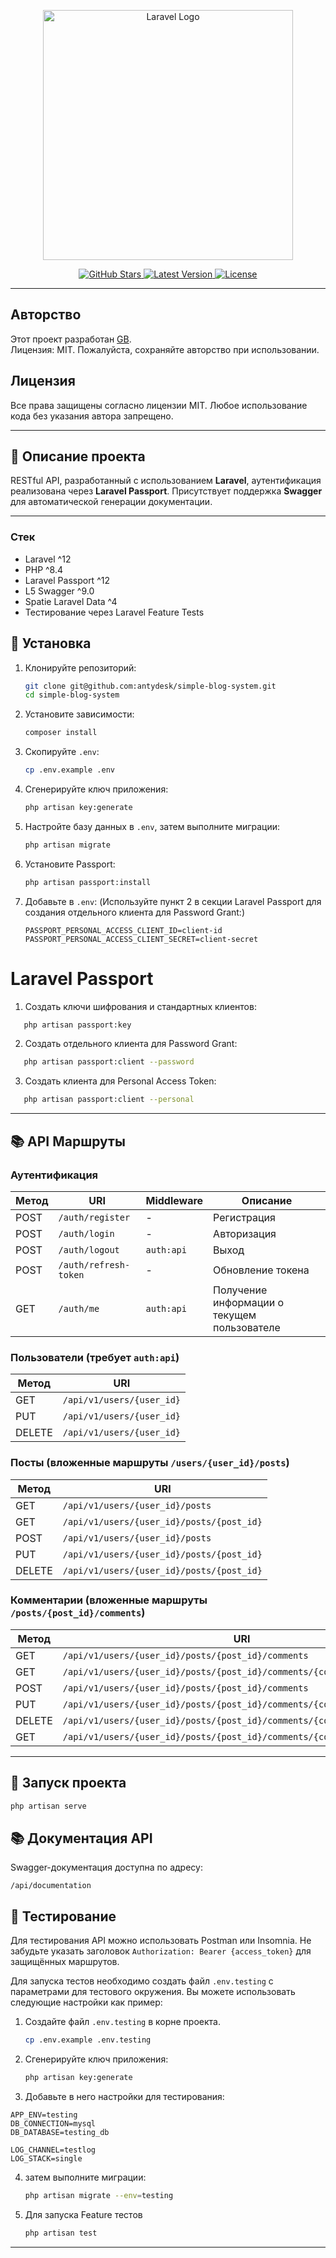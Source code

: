 <p align="center">
    <a href="https://laravel.com" target="_blank">
        <img src="https://raw.githubusercontent.com/laravel/art/master/logo-lockup/5%20SVG/2%20CMYK/1%20Full%20Color/laravel-logolockup-cmyk-red.svg" width="400" alt="Laravel Logo">
    </a>
</p>

<p align="center">
    <a href="https://github.com/dunglas/frankenphp">
        <img src="https://img.shields.io/github/stars/dunglas/frankenphp.svg" alt="GitHub Stars">
    </a>
    <a href="https://packagist.org/packages/dunglas/frankenphp">
        <img src="https://img.shields.io/packagist/v/dunglas/frankenphp.svg" alt="Latest Version">
    </a>
    <a href="https://github.com/dunglas/frankenphp/blob/main/LICENSE">
        <img src="https://img.shields.io/github/license/dunglas/frankenphp.svg" alt="License">
    </a>
</p>

---

## Авторство
Этот проект разработан [GB](https://github.com/antydesk).  
Лицензия: MIT. Пожалуйста, сохраняйте авторство при использовании.

## Лицензия
Все права защищены согласно лицензии MIT. Любое использование кода без указания автора запрещено.

---

## 📘 Описание проекта

RESTful API, разработанный с использованием **Laravel**, аутентификация реализована через **Laravel Passport**.
Присутствует поддержка **Swagger** для автоматической генерации документации.

---

### Стек

- Laravel ^12
- PHP ^8.4
- Laravel Passport ^12
- L5 Swagger ^9.0
- Spatie Laravel Data ^4
- Тестирование через Laravel Feature Tests

## 🚀 Установка

1. Клонируйте репозиторий:
   ```bash
   git clone git@github.com:antydesk/simple-blog-system.git
   cd simple-blog-system
   ```

2. Установите зависимости:
   ```bash
   composer install
   ```

3. Скопируйте `.env`:
   ```bash
   cp .env.example .env
   ```

4. Сгенерируйте ключ приложения:
   ```bash
   php artisan key:generate
   ```

5. Настройте базу данных в `.env`, затем выполните миграции:
   ```bash
   php artisan migrate
   ```

6. Установите Passport:
   ```bash
   php artisan passport:install
   ```

7. Добавьте в `.env`: (Используйте пункт 2 в секции Laravel Passport для создания отдельного клиента для Password Grant:)
   ```env
   PASSPORT_PERSONAL_ACCESS_CLIENT_ID=client-id
   PASSPORT_PERSONAL_ACCESS_CLIENT_SECRET=client-secret
   ```
# Laravel Passport

1. Создать ключи шифрования и стандартных клиентов:
 ```bash
    php artisan passport:key
```

2. Создать отдельного клиента для Password Grant:
 ```bash
    php artisan passport:client --password
```

3. Создать клиента для Personal Access Token:
 ```bash
    php artisan passport:client --personal
```
---

## 📚 API Маршруты

### Аутентификация

| Метод | URI                   | Middleware | Описание                                    |
|-------|-----------------------|------------|---------------------------------------------|
| POST  | `/auth/register`      | -          | Регистрация                                 |
| POST  | `/auth/login`         | -          | Авторизация                                 |
| POST  | `/auth/logout`        | `auth:api` | Выход                                       |
| POST  | `/auth/refresh-token` | -          | Обновление токена                           |
| GET   | `/auth/me`            | `auth:api` | Получение информации о текущем пользователе |

### Пользователи (требует `auth:api`)

| Метод  | URI                       |
|--------|---------------------------|
| GET    | `/api/v1/users/{user_id}` |
| PUT    | `/api/v1/users/{user_id}` |
| DELETE | `/api/v1/users/{user_id}` |

### Посты (вложенные маршруты `/users/{user_id}/posts`)

| Метод  | URI                                |
|--------|------------------------------------|
| GET    | `/api/v1/users/{user_id}/posts`           |
| GET    | `/api/v1/users/{user_id}/posts/{post_id}` |
| POST   | `/api/v1/users/{user_id}/posts`           |
| PUT    | `/api/v1/users/{user_id}/posts/{post_id}` |
| DELETE | `/api/v1/users/{user_id}/posts/{post_id}` |

### Комментарии (вложенные маршруты `/posts/{post_id}/comments`)

| Метод  | URI                                                               |
|--------|-------------------------------------------------------------------|
| GET    | `/api/v1/users/{user_id}/posts/{post_id}/comments`                       |
| GET    | `/api/v1/users/{user_id}/posts/{post_id}/comments/{comment_id}`          |
| POST   | `/api/v1/users/{user_id}/posts/{post_id}/comments`                       |
| PUT    | `/api/v1/users/{user_id}/posts/{post_id}/comments/{comment_id}`          |
| DELETE | `/api/v1/users/{user_id}/posts/{post_id}/comments/{comment_id}`          |
| GET    | `/api/v1/users/{user_id}/posts/{post_id}/comments/{comment_id}/children` |

---

## 🚀 Запуск проекта
   ```bash
   php artisan serve
   ```

## 📚 Документация API

Swagger-документация доступна по адресу:
   ```cp
   /api/documentation
   ```

## 🧪 Тестирование

Для тестирования API можно использовать Postman или Insomnia. Не забудьте указать заголовок
`Authorization: Bearer {access_token}` для защищённых маршрутов.


Для запуска тестов необходимо создать файл `.env.testing` с параметрами для тестового окружения. Вы можете использовать следующие настройки как пример:

1. Создайте файл `.env.testing` в корне проекта.
   ```bash
   cp .env.example .env.testing
   ```
2. Сгенерируйте ключ приложения:
    ```bash
    php artisan key:generate
    ```

3. Добавьте в него настройки для тестирования:

```dotenv
APP_ENV=testing
DB_CONNECTION=mysql
DB_DATABASE=testing_db

LOG_CHANNEL=testlog
LOG_STACK=single
```

4. затем выполните миграции:
   ```bash
   php artisan migrate --env=testing
   ```

5. Для запуска Feature тестов
   ```bash
   php artisan test
   ```

---
